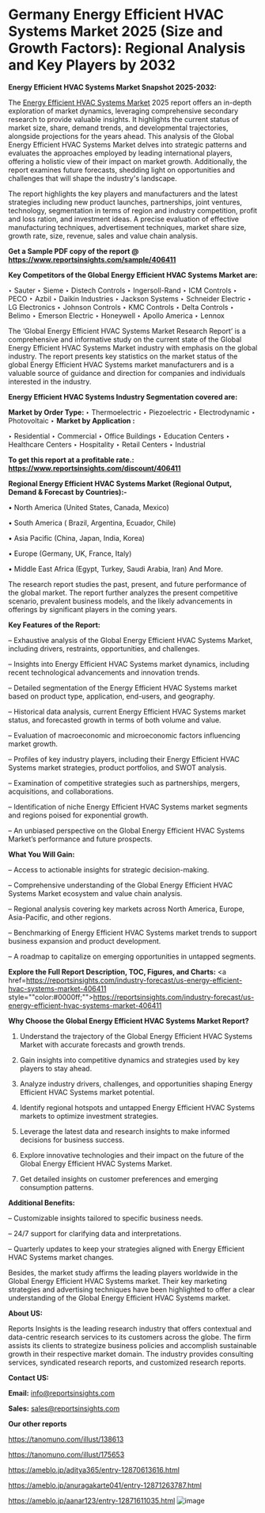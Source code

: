 # Germany Energy Efficient HVAC Systems Market 2025 (Size and Growth Factors): Regional Analysis and Key Players by 2032

<strong>Energy Efficient HVAC Systems Market Snapshot 2025-2032:</strong>

The <a href=https://www.reportsinsights.com/sample/406411>Energy Efficient HVAC Systems Market</a> 2025 report offers an in-depth exploration of market dynamics, leveraging comprehensive secondary research to provide valuable insights. It highlights the current status of market size, share, demand trends, and developmental trajectories, alongside projections for the years ahead. This analysis of the Global Energy Efficient HVAC Systems Market delves into strategic patterns and evaluates the approaches employed by leading international players, offering a holistic view of their impact on market growth. Additionally, the report examines future forecasts, shedding light on opportunities and challenges that will shape the industry's landscape.

The report highlights the key players and manufacturers and the latest strategies including new product launches, partnerships, joint ventures, technology, segmentation in terms of region and industry competition, profit and loss ration, and investment ideas. A precise evaluation of effective manufacturing techniques, advertisement techniques, market share size, growth rate, size, revenue, sales and value chain analysis.

<strong>Get a Sample PDF copy of the report @ <a href=https://www.reportsinsights.com/sample/406411 style=color:#0000ff;>https://www.reportsinsights.com/sample/406411</a></strong>

<strong>Key Competitors of the Global Energy Efficient HVAC Systems Market are:</strong>

‣ Sauter
‣ Sieme
‣ Distech Controls
‣ Ingersoll-Rand
‣ ICM Controls
‣ PECO
‣ Azbil
‣ Daikin Industries
‣ Jackson Systems
‣ Schneider Electric
‣ LG Electronics
‣ Johnson Controls
‣ KMC Controls
‣ Delta Controls
‣ Belimo
‣ Emerson Electric
‣ Honeywell
‣ Apollo America
‣ Lennox

The ‘Global Energy Efficient HVAC Systems Market Research Report’ is a comprehensive and informative study on the current state of the Global Energy Efficient HVAC Systems Market industry with emphasis on the global industry. The report presents key statistics on the market status of the global Energy Efficient HVAC Systems market manufacturers and is a valuable source of guidance and direction for companies and individuals interested in the industry.

<strong>Energy Efficient HVAC Systems Industry Segmentation covered are:</strong>

<strong>Market by Order Type: </strong>
‣ Thermoelectric
‣ Piezoelectric
‣ Electrodynamic
‣ Photovoltaic
‣ 
<strong>Market by Application :</strong>

‣ Residential
‣ Commercial
‣ Office Buildings
‣ Education Centers
‣ Healthcare Centers
‣ Hospitality
‣ Retail Centers
‣ Industrial

<strong>To get this report at a profitable rate.: <a href=https://www.reportsinsights.com/discount/406411 style=color:#0000ff;>https://www.reportsinsights.com/discount/406411</a></strong>

<strong>Regional Energy Efficient HVAC Systems Market (Regional Output, Demand &amp; Forecast by Countries):-</strong>

• North America (United States, Canada, Mexico)

• South America ( Brazil, Argentina, Ecuador, Chile)

• Asia Pacific (China, Japan, India, Korea)

• Europe (Germany, UK, France, Italy)

• Middle East Africa (Egypt, Turkey, Saudi Arabia, Iran) And More.

The research report studies the past, present, and future performance of the global market. The report further analyzes the present competitive scenario, prevalent business models, and the likely advancements in offerings by significant players in the coming years.

<strong>Key Features of the Report:</strong>

– Exhaustive analysis of the Global Energy Efficient HVAC Systems Market, including drivers, restraints, opportunities, and challenges.

– Insights into Energy Efficient HVAC Systems market dynamics, including recent technological advancements and innovation trends.

– Detailed segmentation of the Energy Efficient HVAC Systems market based on product type, application, end-users, and geography.

– Historical data analysis, current Energy Efficient HVAC Systems market status, and forecasted growth in terms of both volume and value.

– Evaluation of macroeconomic and microeconomic factors influencing market growth.

– Profiles of key industry players, including their Energy Efficient HVAC Systems market strategies, product portfolios, and SWOT analysis.

– Examination of competitive strategies such as partnerships, mergers, acquisitions, and collaborations.

– Identification of niche Energy Efficient HVAC Systems market segments and regions poised for exponential growth.

– An unbiased perspective on the Global Energy Efficient HVAC Systems Market’s performance and future prospects.

<strong>What You Will Gain:</strong>

– Access to actionable insights for strategic decision-making.

– Comprehensive understanding of the Global Energy Efficient HVAC Systems Market ecosystem and value chain analysis.

– Regional analysis covering key markets across North America, Europe, Asia-Pacific, and other regions.

– Benchmarking of Energy Efficient HVAC Systems market trends to support business expansion and product development.

– A roadmap to capitalize on emerging opportunities in untapped segments.

<strong>Explore the Full Report Description, TOC, Figures, and Charts:</strong>
<a href=https://reportsinsights.com/industry-forecast/us-energy-efficient-hvac-systems-market-406411 style=""color:#0000ff;"">https://reportsinsights.com/industry-forecast/us-energy-efficient-hvac-systems-market-406411</a>

<strong>Why Choose the Global Energy Efficient HVAC Systems Market Report?</strong>

1. Understand the trajectory of the Global Energy Efficient HVAC Systems Market with accurate forecasts and growth trends.

2. Gain insights into competitive dynamics and strategies used by key players to stay ahead.

3. Analyze industry drivers, challenges, and opportunities shaping Energy Efficient HVAC Systems market potential.

4. Identify regional hotspots and untapped Energy Efficient HVAC Systems markets to optimize investment strategies.

5. Leverage the latest data and research insights to make informed decisions for business success.

6. Explore innovative technologies and their impact on the future of the Global Energy Efficient HVAC Systems Market.

7. Get detailed insights on customer preferences and emerging consumption patterns.

<strong>Additional Benefits:</strong>

– Customizable insights tailored to specific business needs.

– 24/7 support for clarifying data and interpretations.

– Quarterly updates to keep your strategies aligned with Energy Efficient HVAC Systems market changes.

Besides, the market study affirms the leading players worldwide in the Global Energy Efficient HVAC Systems market. Their key marketing strategies and advertising techniques have been highlighted to offer a clear understanding of the Global Energy Efficient HVAC Systems market.

<strong><strong>About US</strong>:</strong>

Reports Insights is the leading research industry that offers contextual and data-centric research services to its customers across the globe. The firm assists its clients to strategize business policies and accomplish sustainable growth in their respective market domain. The industry provides consulting services, syndicated research reports, and customized research reports.

<strong>Contact US:</strong>

<p class=><b>Email:</b> <a href=mailto:info@reportsinsights.com>info@reportsinsights.com</a></p>
<p class=><b>Sales:</b> <a href=mailto:sales@reportsinsights.com>sales@reportsinsights.com</a></p>

<strong>Our other reports</strong>

<a href=https://tanomuno.com/illust/138613>https://tanomuno.com/illust/138613</a>

<a href=https://tanomuno.com/illust/175653>https://tanomuno.com/illust/175653</a>

<a href=https://ameblo.jp/aditya365/entry-12870613616.html>https://ameblo.jp/aditya365/entry-12870613616.html</a>

<a href=https://ameblo.jp/anuragakarte041/entry-12871263787.html>https://ameblo.jp/anuragakarte041/entry-12871263787.html</a>

<a href=https://ameblo.jp/aanar123/entry-12871611035.html>https://ameblo.jp/aanar123/entry-12871611035.html</a>
![image](https://github.com/user-attachments/assets/1a35ae74-b8bc-4038-92fa-6475983c6ac4)
